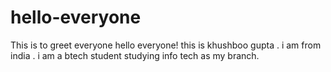 # hello-everyone
This is to greet everyone 
hello everyone! this is khushboo gupta  . i am from india . i am a btech student studying info tech as my branch.
